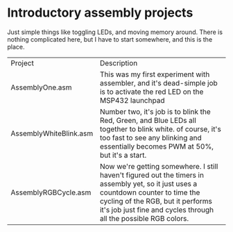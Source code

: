 # Introductory assembly projects

Just simple things like toggling LEDs, and moving memory around. There is nothing complicated here, but I have to start somewhere, and this is the place.

<table>
    <tr>
        <td>Project</td>
        <td>Description</td>
    </tr>
    <tr>
        <td>AssemblyOne.asm</td>
        <td>This was my first experiment with assembler, and it's dead-simple job is to activate the red LED on the MSP432 launchpad</td>
    </tr>
    <tr>
        <td>AssemblyWhiteBlink.asm</td>
        <td>Number two, it's job is to blink the Red, Green, and Blue LEDs all together to blink white. of course, it's too fast to see any blinking and essentially becomes PWM at 50%, but it's a start.</td>
    </tr>
    <tr>
        <td>AssemblyRGBCycle.asm</td>
        <td>Now we're getting somewhere. I still haven't figured out the timers in assembly yet, so it just uses a countdown counter to time the cycling of the RGB, but it performs it's job just fine and cycles through all the possible RGB colors.</td>
    </tr>
</table>